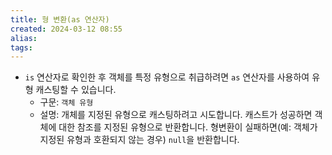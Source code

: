 ```yaml
---
title: 형 변환(as 연산자)
created: 2024-03-12 08:55
alias:
tags:
---
```

- `is` 연산자로 확인한 후 객체를 특정 유형으로 취급하려면 `as` 연산자를 사용하여 유형 캐스팅할 수 있습니다.
    - 구문: `객체 유형`
    - 설명: 개체를 지정된 유형으로 캐스팅하려고 시도합니다. 캐스트가 성공하면 객체에 대한 참조를 지정된 유형으로 반환합니다. 형변환이 실패하면(예: 객체가 지정된 유형과 호환되지 않는 경우) `null`을 반환합니다.